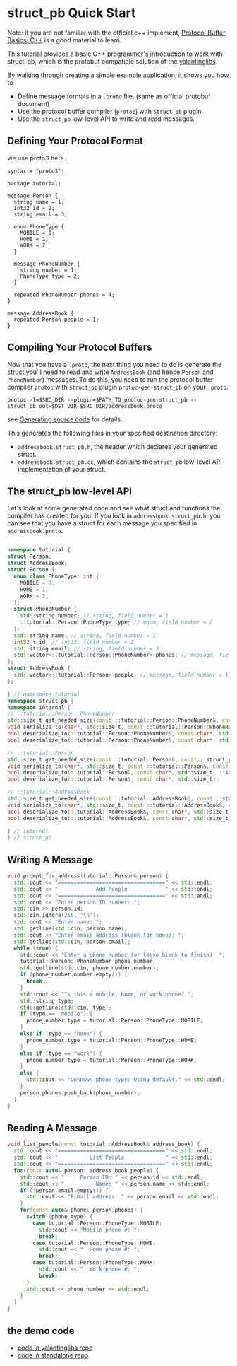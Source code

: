 # struct_pb Quick Start

Note: if you are not familiar with the official c++ implement, 
[Protocol Buffer Basics: C++](https://developers.google.com/protocol-buffers/docs/cpptutorial)
is a good material to learn.

This tutorial provides a basic C++ programmer's introduction to work with struct_pb, 
which is the protobuf compatible solution of the [yalantinglibs](https://github.com/alibaba/yalantinglibs).

By walking through creating a simple example application, it shows you how to

- Define message formats in a `.proto` file. (same as official protobuf document)
- Use the protocol buffer compiler (`protoc`) with `struct_pb` plugin.
- Use the `struct_pb` low-level API to write and read messages.

## Defining Your Protocol Format

we use proto3 here.

```
syntax = "proto3";

package tutorial;

message Person {
  string name = 1;
  int32 id = 2;
  string email = 3;

  enum PhoneType {
    MOBILE = 0;
    HOME = 1;
    WORK = 2;
  }

  message PhoneNumber {
    string number = 1;
    PhoneType type = 2;
  }

  repeated PhoneNumber phones = 4;
}

message AddressBook {
  repeated Person people = 1;
}

```

## Compiling Your Protocol Buffers

Now that you have a `.proto`, the next thing you need to do is generate the struct you'll need to
read and write `AddressBook` (and hence `Person` and `PhoneNumber`) messages.
To do this, you need to run the protocol buffer compiler `protoc` with `struct_pb` plugin `protoc-gen-struct_pb` on your `.proto`.

```shell
protoc -I=$SRC_DIR --plugin=$PATH_TO_protoc-gen-struct_pb --struct_pb_out=$DST_DIR $SRC_DIR/addressbook.proto
```
see [Generating source code](https://alibaba.github.io/yalantinglibs/guide/struct-pb-generating-your-struct.html) for details.

This generates the following files in your specified destination directory:

- `addressbook.struct_pb.h`, the header which declares your generated struct.
- `addressbook.struct_pb.cc`, which contains the `struct_pb` low-level API implementation of your struct.


## The struct_pb low-level API

Let's look at some generated code and see what struct and functions the compiler has created for you.
If you look in `addressbook.struct_pb.h`, you can see that you have a struct for each message you specified in `addressbook.proto`.


```cpp

namespace tutorial {
struct Person;
struct AddressBook;
struct Person {
  enum class PhoneType: int {
    MOBILE = 0,
    HOME = 1,
    WORK = 2,
  };
  struct PhoneNumber {
    std::string number; // string, field number = 1
    ::tutorial::Person::PhoneType type; // enum, field number = 2
  };
  std::string name; // string, field number = 1
  int32_t id; // int32, field number = 2
  std::string email; // string, field number = 3
  std::vector<::tutorial::Person::PhoneNumber> phones; // message, field number = 4
};
struct AddressBook {
  std::vector<::tutorial::Person> people; // message, field number = 1
};

} // namespace tutorial
namespace struct_pb {
namespace internal {
// ::tutorial::Person::PhoneNumber
std::size_t get_needed_size(const ::tutorial::Person::PhoneNumber&, const ::struct_pb::UnknownFields& unknown_fields = {});
void serialize_to(char*, std::size_t, const ::tutorial::Person::PhoneNumber&, const ::struct_pb::UnknownFields& unknown_fields = {});
bool deserialize_to(::tutorial::Person::PhoneNumber&, const char*, std::size_t, ::struct_pb::UnknownFields& unknown_fields);
bool deserialize_to(::tutorial::Person::PhoneNumber&, const char*, std::size_t);

// ::tutorial::Person
std::size_t get_needed_size(const ::tutorial::Person&, const ::struct_pb::UnknownFields& unknown_fields = {});
void serialize_to(char*, std::size_t, const ::tutorial::Person&, const ::struct_pb::UnknownFields& unknown_fields = {});
bool deserialize_to(::tutorial::Person&, const char*, std::size_t, ::struct_pb::UnknownFields& unknown_fields);
bool deserialize_to(::tutorial::Person&, const char*, std::size_t);

// ::tutorial::AddressBook
std::size_t get_needed_size(const ::tutorial::AddressBook&, const ::struct_pb::UnknownFields& unknown_fields = {});
void serialize_to(char*, std::size_t, const ::tutorial::AddressBook&, const ::struct_pb::UnknownFields& unknown_fields = {});
bool deserialize_to(::tutorial::AddressBook&, const char*, std::size_t, ::struct_pb::UnknownFields& unknown_fields);
bool deserialize_to(::tutorial::AddressBook&, const char*, std::size_t);

} // internal
} // struct_pb
```

## Writing A Message

```cpp
void prompt_for_address(tutorial::Person& person) {
  std::cout << "==================================" << std::endl;
  std::cout << "            Add People            " << std::endl;
  std::cout << "==================================" << std::endl;
  std::cout << "Enter person ID number: ";
  std::cin >> person.id;
  std::cin.ignore(256, '\n');
  std::cout << "Enter name: ";
  std::getline(std::cin, person.name);
  std::cout << "Enter email address (blank for none): ";
  std::getline(std::cin, person.email);
  while (true) {
    std::cout << "Enter a phone number (or leave blank to finish): ";
    tutorial::Person::PhoneNumber phone_number;
    std::getline(std::cin, phone_number.number);
    if (phone_number.number.empty()) {
      break ;
    }
    std::cout << "Is this a mobile, home, or work phone? ";
    std::string type;
    std::getline(std::cin, type);
    if (type == "mobile") {
      phone_number.type = tutorial::Person::PhoneType::MOBILE;
    }
    else if (type == "home") {
      phone_number.type = tutorial::Person::PhoneType::HOME;
    }
    else if (type == "work") {
      phone_number.type = tutorial::Person::PhoneType::WORK;
    }
    else {
      std::cout << "Unknown phone type: Using default." << std::endl;
    }
    person.phones.push_back(phone_number);
  }
}
```

## Reading A Message

```cpp
void list_people(const tutorial::AddressBook& address_book) {
  std::cout << "==================================" << std::endl;
  std::cout << "          List People             " << std::endl;
  std::cout << "==================================" << std::endl;
  for(const auto& person: address_book.people) {
    std::cout << "     Person ID: " << person.id << std::endl;
    std::cout << "          Name: " << person.name << std::endl;
    if (!person.email.empty()) {
      std::cout << "E-mail address: " << person.email << std::endl;
    }
    for(const auto& phone: person.phones) {
      switch (phone.type) {
        case tutorial::Person::PhoneType::MOBILE:
          std::cout << "Mobile phone #: ";
          break;
        case tutorial::Person::PhoneType::HOME:
          std::cout << "  Home phone #: ";
          break;
        case tutorial::Person::PhoneType::WORK:
          std::cout << "  Work phone #: ";
          break;
      }
      std::cout << phone.number << std::endl;
    }
  }
}
```

## the demo code

- [code in yalantinglibs repo](https://github.com/alibaba/yalantinglibs/blob/main/src/struct_pb/examples/tutorial.cpp)
- [code in standalone repo](https://github.com/PikachuHyA/struct_pb_tutorial)
